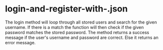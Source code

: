 # login-and-register-with-.json
The login method will loop through all stored users and search for 
the given username. If there is a match the function will then check
if the given password matches the stored password. The method returns a 
success message if the user's username and password are correct. Else it returns an error message.
